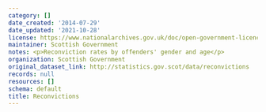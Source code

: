```yaml
---
category: []
date_created: '2014-07-29'
date_updated: '2021-10-28'
license: https://www.nationalarchives.gov.uk/doc/open-government-licence/version/3/
maintainer: Scottish Government
notes: <p>Reconviction rates by offenders' gender and age</p>
organization: Scottish Government
original_dataset_link: http://statistics.gov.scot/data/reconvictions
records: null
resources: []
schema: default
title: Reconvictions
---
```

